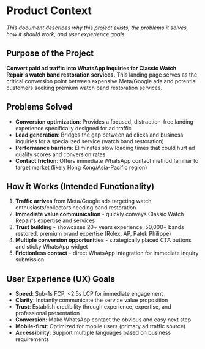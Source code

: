 # Product Context

*This document describes why this project exists, the problems it solves, how it should work, and user experience goals.*

## Purpose of the Project

**Convert paid ad traffic into WhatsApp inquiries for Classic Watch Repair's watch band restoration services.** This landing page serves as the critical conversion point between expensive Meta/Google ads and potential customers seeking premium watch band restoration services.

## Problems Solved

- **Conversion optimization**: Provides a focused, distraction-free landing experience specifically designed for ad traffic
- **Lead generation**: Bridges the gap between ad clicks and business inquiries for a specialized service (watch band restoration)
- **Performance barriers**: Eliminates slow loading times that could hurt ad quality scores and conversion rates
- **Contact friction**: Offers immediate WhatsApp contact method familiar to target market (likely Hong Kong/Asia-Pacific region)

## How it Works (Intended Functionality)

1. **Traffic arrives** from Meta/Google ads targeting watch enthusiasts/collectors needing band restoration
2. **Immediate value communication** - quickly conveys Classic Watch Repair's expertise and services
3. **Trust building** - showcases 20+ years experience, 50,000+ bands restored, premium brand expertise (Rolex, AP, Patek Philippe)
4. **Multiple conversion opportunities** - strategically placed CTA buttons and sticky WhatsApp widget
5. **Frictionless contact** - direct WhatsApp integration for immediate inquiry submission

## User Experience (UX) Goals

- **Speed**: Sub-1s FCP, <2.5s LCP for immediate engagement
- **Clarity**: Instantly communicate the service value proposition
- **Trust**: Establish credibility through experience, expertise, and professional presentation  
- **Conversion**: Make WhatsApp contact the obvious and easy next step
- **Mobile-first**: Optimized for mobile users (primary ad traffic source)
- **Accessibility**: Support multiple languages based on business requirements 